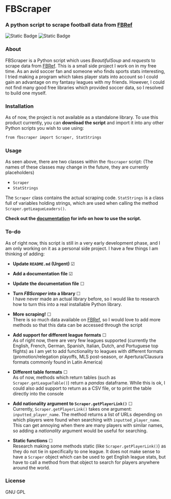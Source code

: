 # FBScraper
### A python script to scrape football data from [FBRef]

![Static Badge](https://img.shields.io/badge/License-GNU-red) ![Static Badge](https://img.shields.io/badge/Python-yellow)

### About
FBScraper is a Python script which uses *BeautifulSoup* and *requests* to scrape data from [FBRef].
This is a small side project I work on in my free time. As an avid soccer fan and someone who finds sports stats interesting, I tried making a program which takes player stats into account so I could gain an advantage on my fantasy leagues with my friends. However, I could not find many good free libraries which provided soccer data, so I resolved to build one myself.


### Installation
As of now, the project is not available as a standalone library. To use this product currently, you can **download the script** and import it into any other Python scripts you wish to use using:
```sh
from fbscraper import Scraper, StatStrings
```

### Usage
As seen above, there are two classes within the ```fbscraper``` script:
(The names of these classes may change in the future, they are currently placeholders)
- ```Scraper```
- ```StatStrings```

The ```Scraper``` class contains the actual scraping code. ```StatStrings``` is a class full of variables holding strings, which are used when calling the method ```Scraper.getLeagueLeaders()```.

**Check out the [documentation](DOCUMENTATION.md) for info on how to use the script.**

### To-do
As of right now, this script is still in a very early development phase, and I am only working on it as a personal side project. I have a few things I am thinking of adding:

- **Update ```README.md``` (Urgent)** ☑
- **Add a documentation file** ☑
- **Update the documentation file** ☐

- **Turn *FBScraper* into a library** ☐\
I have never made an actual library before, so I would like to research how to turn this into a real installable Python library.

- **More scraping!** ☐\
There is so much data available on [FBRef], so I would love to add more methods so that this data can be accessed through the script

- **Add support for different league formats** ☐\
As of right now, there are very few leagues supported (currently the English, French, German, Spanish, Italian, Dutch, and Portuguese top flights) as I am yet to add functionality to leagues with different formats (promotion/relegation playoffs, MLS post-season, or Apertura/Clausura formats commonly found in Latin America)

- **Different table formats** ☐\
As of now, methods which return tables (such as ```Scraper.getLeagueTable()```) return a *pandas* dataframe. While this is ok, I could also add support to return as a CSV file, or to print the table directly into the console

- **Add nationality argument to ```Scraper.getPlayerLink()```** ☐\
Currently, ```Scraper.getPlayerLink()``` takes one argument: ```inputted_player_name```. The method returns a list of URLs depending on which players were found when searching with ```inputted_player_name```. This can get annoying when there are many players with similar names, so adding a *nationality* argument would be useful for searching.

- **Static functions** ☐\
Research making some methods static (like ```Scraper.getPlayerLink()```) as they do not tie in specifically to one league. It does not make sense to have a ```Scraper``` object which can be used to get English league stats, but have to call a method from that object to search for players anywhere around the world.

### License
GNU GPL

[FBRef]: <https://fbref.com>
